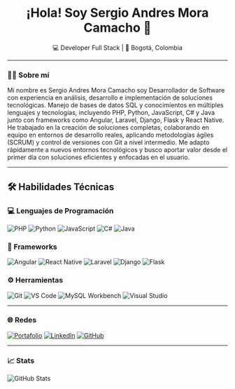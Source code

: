 <h1 align="center">¡Hola! Soy Sergio Andres Mora Camacho 👋</h1>
<p align="center">💻 Developer Full Stack | 📍 Bogotá, Colombia</p>

---

### 👨‍💻 Sobre mí

Mi nombre es Sergio Andres Mora Camacho soy Desarrollador de Software con experiencia en análisis, desarrollo e implementación de soluciones tecnológicas. Manejo de bases de datos SQL y conocimientos en múltiples lenguajes y tecnologías, incluyendo PHP, Python, JavaScript, C# y Java junto con frameworks como Angular, Laravel, Django, Flask y React Native. He trabajado en la creación de soluciones completas, colaborando en equipo en entornos de desarrollo reales, aplicando metodologías ágiles (SCRUM) y control de versiones con Git a nivel intermedio. Me adapto rápidamente a nuevos entornos tecnológicos y busco aportar valor desde el primer día con soluciones eficientes y enfocadas en el usuario.


---


## 🛠️ Habilidades Técnicas

### 💻 Lenguajes de Programación
![PHP](https://img.shields.io/badge/-PHP-777BB4?style=flat&logo=php&logoColor=white)
![Python](https://img.shields.io/badge/-Python-3776AB?style=flat&logo=python&logoColor=white)
![JavaScript](https://img.shields.io/badge/-JavaScript-F7DF1E?style=flat&logo=javascript&logoColor=black)
![C#](https://img.shields.io/badge/-C%23-239120?style=flat&logo=c-sharp&logoColor=white)
![Java](https://img.shields.io/badge/-Java-007396?style=flat&logo=java&logoColor=white)

### 🧩 Frameworks
![Angular](https://img.shields.io/badge/-Angular-DD0031?style=flat&logo=angular&logoColor=white)
![React Native](https://img.shields.io/badge/-React%20Native-61DAFB?style=flat&logo=react&logoColor=black)
![Laravel](https://img.shields.io/badge/-Laravel-FF2D20?style=flat&logo=laravel&logoColor=white)
![Django](https://img.shields.io/badge/-Django-092E20?style=flat&logo=django&logoColor=white)
![Flask](https://img.shields.io/badge/-Flask-000000?style=flat&logo=flask&logoColor=white)

### ⚙️ Herramientas
![Git](https://img.shields.io/badge/-Git-F05032?style=flat&logo=git&logoColor=white)
![VS Code](https://img.shields.io/badge/-VS%20Code-007ACC?style=flat&logo=visual-studio-code&logoColor=white)
![MySQL Workbench](https://img.shields.io/badge/-MySQL%20Workbench-4479A1?style=flat&logo=mysql&logoColor=white)
![Visual Studio](https://img.shields.io/badge/-Visual%20Studio-5C2D91?style=flat&logo=visual-studio&logoColor=white)


---


### 🌐 Redes


[![Portafolio](https://img.shields.io/badge/-Mi%20Portafolio-000?style=flat&logo=firefox&logoColor=white)](https://sergiocreww.netlify.app/)
[![LinkedIn](https://img.shields.io/badge/-LinkedIn-0077B5?logo=linkedin&logoColor=white)](https://www.linkedin.com/in/sergiocreww-webdeveloper/)
[![GitHub](https://img.shields.io/badge/-GitHub-181717?logo=github&logoColor=white)](https://github.com/sergiocreww)


---


### 📈 Stats

![GitHub Stats](https://github-readme-stats.vercel.app/api?username=sergiocreww&show_icons=true&theme=github_dark&count_private=true)
